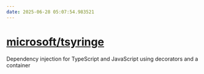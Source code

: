 ```yaml
---
date: 2025-06-28 05:07:54.983521
---
```


# [microsoft/tsyringe](https://github.com/microsoft/tsyringe)

Dependency injection for TypeScript and JavaScript using decorators and a container